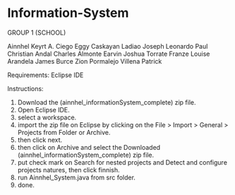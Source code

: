 # Information-System

GROUP 1 (SCHOOL)

Ainnhel Keyrt A. Ciego
Eggy Caskayan Ladiao
Joseph Leonardo
Paul Christian Andal
Charles Almonte
Earvin Joshua Torrate
Franze Louise Arandela
James Burce
Zion Pormalejo
Villena Patrick


Requirements:
Eclipse IDE

Instructions:
1. Download the (ainnhel_informationSystem_complete) zip file.
2. Open Eclipse IDE.
3. select a workspace.
4. import the zip file on Eclipse by clicking on the File > Import > General > Projects from Folder or Archive.
5. then click next.
6. then click on Archive and select the Downloaded (ainnhel_informationSystem_complete) zip file.
7. put check mark on Search for nested projects and Detect and configure projects natures, then click finnish.
8. run Ainnhel_System.java from src folder.
9. done.
